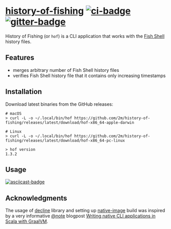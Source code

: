 # [history-of-fishing][] [![ci-badge][]][ci] [![gitter-badge][]][gitter]

[history-of-fishing]: https://github.com/2m/history-of-fishing
[ci]:                 https://github.com/2m/history-of-fishing/actions
[ci-badge]:           https://github.com/2m/history-of-fishing/workflows/ci/badge.svg
[gitter]:             https://gitter.im/2m/general
[gitter-badge]:       https://badges.gitter.im/2m/general.svg

History of Fishing (or `hof`) is a CLI application that works with the [Fish Shell][] history files.

[Fish Shell]: https://fishshell.com

## Features

* merges arbitrary number of Fish Shell history files
* verifies Fish Shell history file that it contains only increasing timestamps

## Installation

Download latest binaries from the GitHub releases:

```
# macOS
> curl -L -o ~/.local/bin/hof https://github.com/2m/history-of-fishing/releases/latest/download/hof-x86_64-apple-darwin

# Linux
> curl -L -o ~/.local/bin/hof https://github.com/2m/history-of-fishing/releases/latest/download/hof-x86_64-pc-linux
```

```
> hof version
1.3.2
```

## Usage

[![asciicast-badge][]][asciicast]

[asciicast]:       https://asciinema.org/a/NMsCJaq3yd9fJuxnWoIP9cRHu
[asciicast-badge]: https://asciinema.org/a/NMsCJaq3yd9fJuxnWoIP9cRHu.svg

## Acknowledgments

The usage of [decline][] library and setting up [native-image] build was inspired by a very informative [@note][] blogpost [Writing native CLI applications in Scala with GraalVM][].

[decline]:      https://github.com/bkirwi/decline
[native-image]: https://www.graalvm.org/docs/reference-manual/native-image/
[@note]:        https://github.com/note
[Writing native CLI applications in Scala with GraalVM]: https://msitko.pl/blog/2020/03/10/writing-native-cli-applications-in-scala-with-graalvm.html
